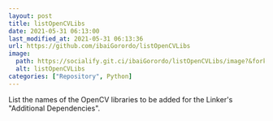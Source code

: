```yaml
---
layout: post
title: listOpenCVLibs
date: 2021-05-31 06:13:00 
last_modified_at: 2021-05-31 06:13:36 
url: https://github.com/ibaiGorordo/listOpenCVLibs
image:
  path: https://socialify.git.ci/ibaiGorordo/listOpenCVLibs/image?&forks=1&issues=1&language=1&name=1&owner=1&stargazers=1&theme=Light
  alt: listOpenCVLibs
categories: ["Repository", Python]
---
```

List the names of the OpenCV libraries to be added for the Linker's "Additional Dependencies".
